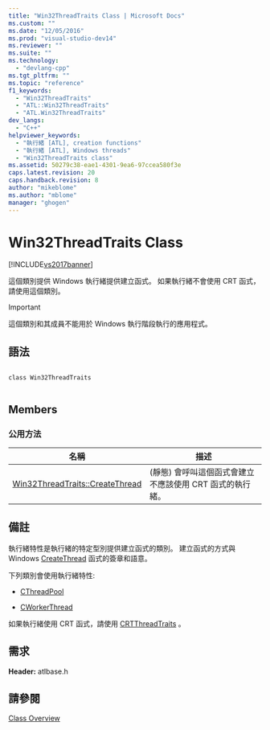 ```yaml
---
title: "Win32ThreadTraits Class | Microsoft Docs"
ms.custom: ""
ms.date: "12/05/2016"
ms.prod: "visual-studio-dev14"
ms.reviewer: ""
ms.suite: ""
ms.technology: 
  - "devlang-cpp"
ms.tgt_pltfrm: ""
ms.topic: "reference"
f1_keywords: 
  - "Win32ThreadTraits"
  - "ATL::Win32ThreadTraits"
  - "ATL.Win32ThreadTraits"
dev_langs: 
  - "C++"
helpviewer_keywords: 
  - "執行緒 [ATL], creation functions"
  - "執行緒 [ATL], Windows threads"
  - "Win32ThreadTraits class"
ms.assetid: 50279c38-eae1-4301-9ea6-97ccea580f3e
caps.latest.revision: 20
caps.handback.revision: 8
author: "mikeblome"
ms.author: "mblome"
manager: "ghogen"
---
```

# Win32ThreadTraits Class
[!INCLUDE[vs2017banner](../../assembler/inline/includes/vs2017banner.md)]

這個類別提供 Windows 執行緒提供建立函式。  如果執行緒不會使用 CRT 函式，請使用這個類別。  
  
> [!IMPORTANT]
>  這個類別和其成員不能用於 Windows 執行階段執行的應用程式。  
  
## 語法  
  
```  
  
class Win32ThreadTraits  
  
```  
  
## Members  
  
### 公用方法  
  
|名稱|描述|  
|--------|--------|  
|[Win32ThreadTraits::CreateThread](../Topic/Win32ThreadTraits::CreateThread.md)|\(靜態\) 會呼叫這個函式會建立不應該使用 CRT 函式的執行緒。|  
  
## 備註  
 執行緒特性是執行緒的特定型別提供建立函式的類別。  建立函式的方式與 Windows [CreateThread](http://msdn.microsoft.com/library/windows/desktop/ms682453) 函式的簽章和語意。  
  
 下列類別會使用執行緒特性:  
  
-   [CThreadPool](../../atl/reference/cthreadpool-class.md)  
  
-   [CWorkerThread](../../atl/reference/cworkerthread-class.md)  
  
 如果執行緒使用 CRT 函式，請使用 [CRTThreadTraits](../../atl/reference/crtthreadtraits-class.md) 。  
  
## 需求  
 **Header:** atlbase.h  
  
## 請參閱  
 [Class Overview](../../atl/atl-class-overview.md)